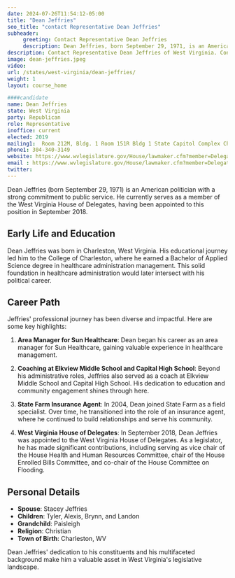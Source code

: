 ```yaml
---
date: 2024-07-26T11:54:12-05:00
title: "Dean Jeffries"
seo_title: "contact Representative Dean Jeffries"
subheader:
     greeting: Contact Representative Dean Jeffries
     description: Dean Jeffries, born September 29, 1971, is an American politician affiliated with the Republican Party. He is a member of the West Virginia House of Delegates, representing District 61. He assumed office on December 1, 2022.
description: Contact Representative Dean Jeffries of West Virginia. Contact information for Dean Jeffries includes email address, phone number, and mailing address.
image: dean-jeffries.jpeg
video:
url: /states/west-virginia/dean-jeffries/
weight: 1
layout: course_home

####candidate
name: Dean Jeffries
state: West Virginia
party: Republican
role: Representative
inoffice: current
elected: 2019
mailing1:  Room 212M, Bldg. 1 Room 151R Bldg 1 State Capitol Complex Charleston, WV 25305
phone1: 304-340-3149
website: https://www.wvlegislature.gov/House/lawmaker.cfm?member=Delegate%20Jeffries/
email : https://www.wvlegislature.gov/House/lawmaker.cfm?member=Delegate%20Jeffries/
twitter:
---
```

Dean Jeffries (born September 29, 1971) is an American politician with a strong commitment to public service. He currently serves as a member of the West Virginia House of Delegates, having been appointed to this position in September 2018.

## Early Life and Education
Dean Jeffries was born in Charleston, West Virginia. His educational journey led him to the College of Charleston, where he earned a Bachelor of Applied Science degree in healthcare administration management. This solid foundation in healthcare administration would later intersect with his political career.

## Career Path
Jeffries' professional journey has been diverse and impactful. Here are some key highlights:

1. **Area Manager for Sun Healthcare**: Dean began his career as an area manager for Sun Healthcare, gaining valuable experience in healthcare management.

2. **Coaching at Elkview Middle School and Capital High School**: Beyond his administrative roles, Jeffries also served as a coach at Elkview Middle School and Capital High School. His dedication to education and community engagement shines through here.

3. **State Farm Insurance Agent**: In 2004, Dean joined State Farm as a field specialist. Over time, he transitioned into the role of an insurance agent, where he continued to build relationships and serve his community.

4. **West Virginia House of Delegates**: In September 2018, Dean Jeffries was appointed to the West Virginia House of Delegates. As a legislator, he has made significant contributions, including serving as vice chair of the House Health and Human Resources Committee, chair of the House Enrolled Bills Committee, and co-chair of the House Committee on Flooding.

## Personal Details
- **Spouse**: Stacey Jeffries
- **Children**: Tyler, Alexis, Brynn, and Landon
- **Grandchild**: Paisleigh
- **Religion**: Christian
- **Town of Birth**: Charleston, WV

Dean Jeffries' dedication to his constituents and his multifaceted background make him a valuable asset in West Virginia's legislative landscape.
